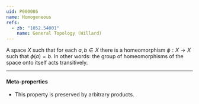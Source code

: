 ```yaml
---
uid: P000086
name: Homogeneous
refs:
  - zb: "1052.54001"
    name: General Topology (Willard)
---
```

A space $X$ such that for each $a,b\in X$ there is a homeomorphism $\phi : X \to X$ such that $\phi(a)=b$. In other words: the group of homeomorphisms of the space onto itself acts transitively.

----
#### Meta-properties

- This property is preserved by arbitrary products.
